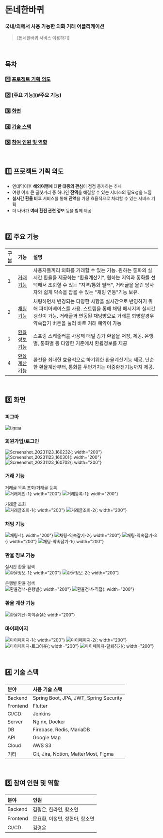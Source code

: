 # 돈네한바퀴
### 국내/외에서 사용 가능한 외화 거래 어플리케이션
> [돈네한바퀴 서비스 이용하기]

<br>

## **목차**

### 1️⃣ [프로젝트 기획 의도](#프로젝트-기획-의도)
### 2️⃣ [주요 기능](#주요 기능)
### 3️⃣ [화면](#화면)
### 4️⃣ [기술 스택](#기술-스택)
### 5️⃣ [참여 인원 및 역할](#참여-인원-및-역할)

<br>

## 1️⃣ 프로젝트 기획 의도

- 엔데믹이후 **해외여행에 대한 대중의 관심**이 점점 증가하는 추세
- 여행 이후 큰 골칫거리 중 하나인 **잔액**을 해결할 수 있는 서비스의 필요성을 느낌
- **실시간 환율 비교** 서비스를 통해 **잔액**을 가장 효율적으로 처리할 수 있는 서비스 기획
- 더 나아가 **여러 환전 관련 정보** 등을 함께 제공

<br>

## 2️⃣ 주요 기능
|구분|기능|설명|
|:---|:---|:---|
|1|[거래 기능](#거래-기능)|사용자들끼리 외화를 거래할 수 있는 기능. 원하는 통화의 실시간 환율을 제공하는 "환율계산기", 원하는 지역과 통화를 선택해서 조회할 수 있는 "지역/통화 필터", 거래글을 올린 당사자와 쉽게 약속을 잡을 수 있는 "채팅 연동"기능 보유.|
|2|[채팅 기능](#채팅-기능)|채팅하면서 변경되는 다양한 사항을 실시간으로 반영하기 위해 파이어베이스를 사용. 스트림을 통해 채팅 메시지의 실시간 갱신이 가능. 거래글과 연동된 채팅방으로 거래를 희망할경우 약속잡기 버튼을 눌러 바로 거래 예약이 가능|
|3|[환율 정보 기능](#환율-정보-기능)|스프링 스케줄러를 사용해 매일 종가 환율을 저장, 제공. 은행별, 통화별 등 다양한 기준에서 환율정보를 제공|
|4|[환율 계산 기능](#환율-계산-기능)|환전을 최대한 효율적으로 하기위한 환율계산기능 제공. 단순한 환율계산부터, 통화를 두번거치는 이중환전기능까지 제공.|

<br>

## 3️⃣ 화면

### 피그마
[![figma](/uploads/021c3c4baf09ab55a9051006c7920f3a/image.png)](https://www.figma.com/file/mOK3HCg1Ux9OTorwEqosdo/%EB%8F%88%EB%84%A4%ED%95%9C%EB%B0%94%ED%80%B4?type=design&node-id=0-1&mode=design)

### 회원가입/로그인
![Screenshot_20231123_160232](/uploads/df1289c22b0180ca3a126eaece789f28/Screenshot_20231123_160232.png){: width="200"}
![Screenshot_20231123_160301](/uploads/81ae40ad161296e7353aaa28145385e2/Screenshot_20231123_160301.png){: width="200"}
![Screenshot_20231123_160702](/uploads/40169329c3c7f5513e660b3271b71453/Screenshot_20231123_160702.png){: width="200"}

### 거래 기능
거래글 목록 조회/거래글 등록  
![거래메인-1](/uploads/98966e0c43fcbe23e255df2e8a05cd1e/거래메인-1.png){: width="200"}
![거래등록-1](/uploads/fc03e712430c302612067cb3250cdc88/거래등록-1.png){: width="200"}

거래글 조회  
![거래글조회-1](/uploads/0b40ee7206e2096f9353b1a0bdacb8e1/거래글조회-1.png){: width="200"}
![거래글조회-2](/uploads/522eb42f8b20f0d2efd7cb9665b88b45/거래글조회-2.png){: width="200"}

### 채팅 기능
![채팅-1](/uploads/86d1558993bc2ce5248a20b7e18afdc1/채팅-1.png){: width="200"}
![채팅-약속잡기-2](/uploads/fadd8bb0474c8387dc47c2b53db110b6/채팅-약속잡기-2.png){: width="200"}
![채팅-약속잡기-3](/uploads/1e65fea895965ccb39c514b5116de058/채팅-약속잡기-3.png){: width="200"}
![채팅-약속잡기-1](/uploads/762978c6012f59f22a06118e976a0700/채팅-약속잡기-1.png){: width="200"}

### 환율 정보 기능
실시간 환율 검색  
![환율정보-1](/uploads/9f12db34ef10bcd5761c1e40ef655ef2/환율정보-1.png){: width="200"}
![환율정보-2](/uploads/152c6913cb6935698c2cd38ec2e96bc8/환율정보-2.png){: width="200"}

은행별 환율 검색  
![환율검색-은행별](/uploads/e38a090743b25c3598169c81fca6ef73/환율검색-은행별.png){: width="200"}
![환율검색-직접](/uploads/0bd421fcbd7f27ca8c3f6616b4c01721/환율검색-직접.png){: width="200"}

### 환율 계산 기능
![환율계산-이익손실](/uploads/b2f0f004166a3aef19bac25ca698bd7a/환율계산-이익손실.png){: width="200"}

### 마이페이지
![마이페이지-1](/uploads/81dfa7fe7f6a4326e261285ece130781/마이페이지-1.png){: width="200"}
![마이페이지-2](/uploads/ac05a52575ab8e74b07fec81b4d3592e/마이페이지-2.png){: width="200"}
![마이페이지-로그아웃](/uploads/cdb863285dd6f896bd0fe4c657ae51f7/마이페이지-로그아웃.png){: width="200"}
![마이페이지-탈퇴하기](/uploads/e04dbdb6cccb185c0485dfe0990ece75/마이페이지-탈퇴하기.png){: width="200"}

<br>

## 4️⃣ 기술 스택
|분야|사용 기술 스택|
|:---|:---|
|Backend|Spring Boot, JPA, JWT, Spring Security|
|Frontend|Flutter|
|CI/CD|Jenkins|
|Server|Nginx, Docker|
|DB|Firebase, Redis, MariaDB|
|API|Google Map|
|Cloud|AWS S3|
|기타|Git, Jira, Notion, MatterMost, Figma|

<br>

## 5️⃣ 참여 인원 및 역할
|분야|인원|
|:---|:---|
|Backend|김령은, 한라연, 함소연|
|Frontend|문요환, 이정민, 정현아, 함소연|
|CI/CD|김령은|

